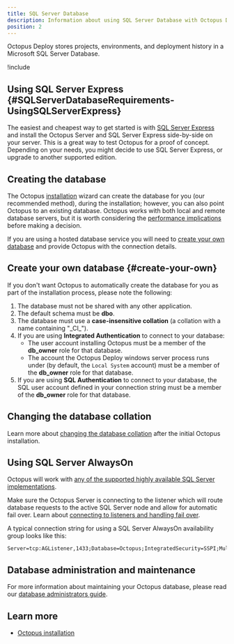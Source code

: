```yaml
---
title: SQL Server Database
description: Information about using SQL Server Database with Octopus Deploy.
position: 2
---
```


Octopus Deploy stores projects, environments, and deployment history in a Microsoft SQL Server Database.

!include <sql>

## Using SQL Server Express {#SQLServerDatabaseRequirements-UsingSQLServerExpress}

The easiest and cheapest way to get started is with [SQL Server Express](http://downloadsqlserverexpress.com/) and install the Octopus Server and SQL Server Express side-by-side on your server. This is a great way to test Octopus for a proof of concept. Depending on your needs, you might decide to use SQL Server Express, or upgrade to another supported edition.

## Creating the database

The Octopus [installation](/docs/installation/index.md) wizard can create the database for you (our recommended method), during the installation; however, you can also point Octopus to an existing database. Octopus works with both local and remote database servers, but it is worth considering the [performance implications](/docs/administration/managing-infrastructure/performance/index.md) before making a decision.

If you are using a hosted database service you will need to [create your own database](#create-your-own) and provide Octopus with the connection details.

## Create your own database {#create-your-own}

If you don't want Octopus to automatically create the database for you as part of the installation process, please note the following:

1. The database must not be shared with any other application.
1. The default schema must be **dbo**.
1. The database must use a **case-insensitive collation** (a collation with a name containing "\_CI\_").
1. If you are using **Integrated Authentication** to connect to your database:
    - The user account installing Octopus must be a member of the **db\_owner** role for that database.
    - The account the Octopus Deploy windows server process runs under (by default, the `Local System` account) must be a member of the **db\_owner** role for that database.
1. If you are using **SQL Authentication** to connect to your database, the SQL user account defined in your connection string must be a member of the **db\_owner** role for that database.

## Changing the database collation

Learn more about [changing the database collation](/docs/administration/data/octopus-database/changing-the-collation-of-the-octopus-database.md) after the initial Octopus installation.

## Using SQL Server AlwaysOn

Octopus will work with [any of the supported highly available SQL Server implementations](https://docs.microsoft.com/en-us/sql/sql-server/failover-clusters/high-availability-solutions-sql-server).

Make sure the Octopus Server is connecting to the listener which will route database requests to the active SQL Server node and allow for automatic fail over. Learn about [connecting to listeners and handling fail over](https://docs.microsoft.com/en-us/sql/database-engine/availability-groups/windows/listeners-client-connectivity-application-failover).

A typical connection string for using a SQL Server AlwaysOn availability group looks like this:

```plain
Server=tcp:AGListener,1433;Database=Octopus;IntegratedSecurity=SSPI;MultiSubnetFailover=True
```

## Database administration and maintenance

For more information about maintaining your Octopus database, please read our [database administrators guide](/docs/administration/data/octopus-database/index.md).

## Learn more

 - [Octopus installation](/docs/installation/index.md)
